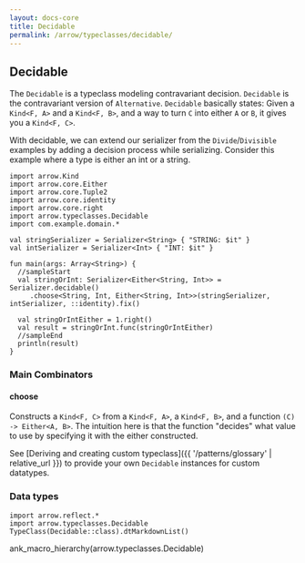 ```yaml
---
layout: docs-core
title: Decidable
permalink: /arrow/typeclasses/decidable/
---
```


## Decidable




The `Decidable` is a typeclass modeling contravariant decision. `Decidable` is the contravariant version of `Alternative`.
`Decidable` basically states: Given a `Kind<F, A>` and a `Kind<F, B>`, and a way to turn `C` into either `A` or `B`, it gives you a `Kind<F, C>`.

With decidable, we can extend our serializer from the `Divide`/`Divisible` examples by adding a decision process while serializing.
Consider this example where a type is either an int or a string.

```kotlin:ank:playground
import arrow.Kind
import arrow.core.Either
import arrow.core.Tuple2
import arrow.core.identity
import arrow.core.right
import arrow.typeclasses.Decidable
import com.example.domain.*

val stringSerializer = Serializer<String> { "STRING: $it" }
val intSerializer = Serializer<Int> { "INT: $it" }

fun main(args: Array<String>) {
  //sampleStart
  val stringOrInt: Serializer<Either<String, Int>> = Serializer.decidable()
     .choose<String, Int, Either<String, Int>>(stringSerializer, intSerializer, ::identity).fix()

  val stringOrIntEither = 1.right()
  val result = stringOrInt.func(stringOrIntEither)
  //sampleEnd
  println(result)
}
```

### Main Combinators

#### choose

Constructs a `Kind<F, C>` from a `Kind<F, A>`, a `Kind<F, B>`, and a function `(C) -> Either<A, B>`.
The intuition here is that the function "decides" what value to use by specifying it with the either constructed.

See [Deriving and creating custom typeclass]({{ '/patterns/glossary' | relative_url }}) to provide your own `Decidable` instances for custom datatypes.

### Data types

```kotlin:ank:replace
import arrow.reflect.*
import arrow.typeclasses.Decidable
TypeClass(Decidable::class).dtMarkdownList()
```

ank_macro_hierarchy(arrow.typeclasses.Decidable)

